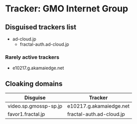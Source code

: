 # Tracker: GMO Internet Group

## Disguised trackers list

* ad-cloud.jp
    * fractal-auth.ad-cloud.jp

### Rarely active trackers

* e10217.g.akamaiedge.net

## Cloaking domains

| Disguise | Tracker |
| ---- | ---- |
| video.sp.gmossp-sp.jp | e10217.g.akamaiedge.net |
| favor1.fractal.jp | fractal-auth.ad-cloud.jp |